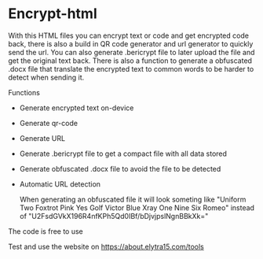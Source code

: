 # Encrypt-html


With this HTML files you can encrypt text or code and get encrypted code back, there is also a build in QR code generator and url generator to quickly send the url. You can also generate .bericrypt file to later upload the file and get the original text back. There is also a function to generate a obfuscated .docx file that translate the encrypted text to common words to be harder to detect when sending it. 

Functions
 - Generate encrypted text on-device
 - Generate qr-code
 - Generate URL
 - Generate .bericrypt file to get a compact file with all data stored
 - Generate obfuscated .docx file to avoid the file to be detected
 - Automatic URL detection

   When generating an obfuscated file it will look someting like "Uniform Two Foxtrot Pink Yes Golf Victor Blue Xray One Nine Six Romeo" instead of "U2FsdGVkX196R4nfKPh5Qd0IBf/bDjvjpslNgnBBkXk="

The code is free to use

Test and use the website on https://about.elytra15.com/tools
